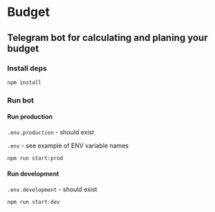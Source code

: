 # Budget

## Telegram bot for calculating and planing your budget

### Install deps
```bash
npm install
```

### Run bot
#### Run production 
`.env.production` - should exist 

`.env` - see example of ENV variable names
```bash
npm run start:prod
```
#### Run development
`.env.development` - should exist
```bash
npm run start:dev
```
